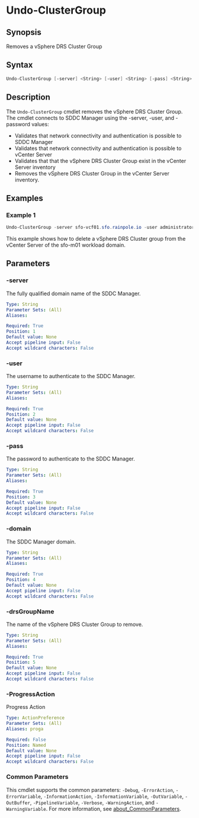 # Undo-ClusterGroup

## Synopsis

Removes a vSphere DRS Cluster Group

## Syntax

```powershell
Undo-ClusterGroup [-server] <String> [-user] <String> [-pass] <String> [-domain] <String> [-drsGroupName] <String> [-ProgressAction <ActionPreference>] [<CommonParameters>]
```

## Description

The `Undo-ClusterGroup` cmdlet removes the vSphere DRS Cluster Group. The cmdlet connects to SDDC Manager using the -server, -user, and -password values:

- Validates that network connectivity and authentication is possible to SDDC Manager
- Validates that network connectivity and authentication is possible to vCenter Server
- Validates that that the vSphere DRS Cluster Group exist in the vCenter Server inventory
- Removes the vSphere DRS Cluster Group in the vCenter Server inventory.

## Examples

### Example 1

```powershell
Undo-ClusterGroup -server sfo-vcf01.sfo.rainpole.io -user administrator@vsphere.local -pass VMw@re1! -domain sfo-m01 -drsGroupName "sfo-m01-vm-group-wsa"
```

This example shows how to delete a vSphere DRS Cluster group from the vCenter Server of the sfo-m01 workload domain.

## Parameters

### -server

The fully qualified domain name of the SDDC Manager.

```yaml
Type: String
Parameter Sets: (All)
Aliases:

Required: True
Position: 1
Default value: None
Accept pipeline input: False
Accept wildcard characters: False
```

### -user

The username to authenticate to the SDDC Manager.

```yaml
Type: String
Parameter Sets: (All)
Aliases:

Required: True
Position: 2
Default value: None
Accept pipeline input: False
Accept wildcard characters: False
```

### -pass

The password to authenticate to the SDDC Manager.

```yaml
Type: String
Parameter Sets: (All)
Aliases:

Required: True
Position: 3
Default value: None
Accept pipeline input: False
Accept wildcard characters: False
```

### -domain

The SDDC Manager domain.

```yaml
Type: String
Parameter Sets: (All)
Aliases:

Required: True
Position: 4
Default value: None
Accept pipeline input: False
Accept wildcard characters: False
```

### -drsGroupName

The name of the vSphere DRS Cluster Group to remove.

```yaml
Type: String
Parameter Sets: (All)
Aliases:

Required: True
Position: 5
Default value: None
Accept pipeline input: False
Accept wildcard characters: False
```

### -ProgressAction

Progress Action

```yaml
Type: ActionPreference
Parameter Sets: (All)
Aliases: proga

Required: False
Position: Named
Default value: None
Accept pipeline input: False
Accept wildcard characters: False
```

### Common Parameters

This cmdlet supports the common parameters: `-Debug`, `-ErrorAction`, `-ErrorVariable`, `-InformationAction`, `-InformationVariable`, `-OutVariable`, `-OutBuffer`, `-PipelineVariable`, `-Verbose`, `-WarningAction`, and `-WarningVariable`. For more information, see [about_CommonParameters](http://go.microsoft.com/fwlink/?LinkID=113216).
